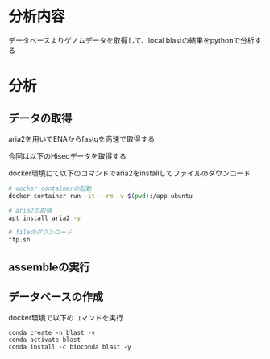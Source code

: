 # 分析内容
データベースよりゲノムデータを取得して、local blastの結果をpythonで分析する

# 分析
## データの取得
aria2を用いてENAからfastqを高速で取得する

今回は以下のHiseqデータを取得する


docker環境にて以下のコマンドでaria2をinstallしてファイルのダウンロード
```bash
# docker containerの起動
docker container run -it --rm -v $(pwd):/app ubuntu

# aria2の取得
apt install aria2 -y

# fileのダウンロード
ftp.sh
```

## assembleの実行


## データベースの作成
docker環境で以下のコマンドを実行
```docker
conda create -n blast -y
conda activate blast
conda install -c bioconda blast -y
```

